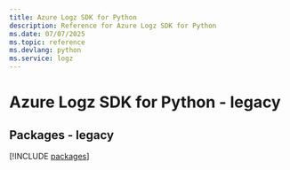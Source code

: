 ```yaml
---
title: Azure Logz SDK for Python
description: Reference for Azure Logz SDK for Python
ms.date: 07/07/2025
ms.topic: reference
ms.devlang: python
ms.service: logz
---
```

# Azure Logz SDK for Python - legacy
## Packages - legacy
[!INCLUDE [packages](logz-index.md)]